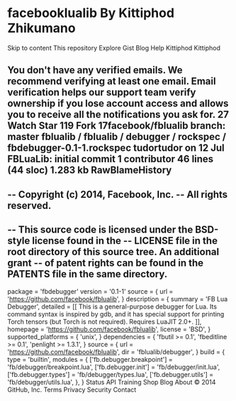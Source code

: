 facebooklualib
By Kittiphod Zhikumano
==============

Skip to content
 This repository
Explore
Gist
Blog
Help
Kittiphod Kittiphod
 
You don't have any verified emails. We recommend verifying at least one email.
Email verification helps our support team verify ownership if you lose account access and allows you to receive all the notifications you ask for.
27  Watch 
  Star 119
 Fork 17facebook/fblualib
 branch: master  fblualib / fblualib / debugger / rockspec / fbdebugger-0.1-1.rockspec
tudortudor on 12 Jul FBLuaLib: initial commit
1 contributor
46 lines (44 sloc)  1.283 kb RawBlameHistory   
--
--  Copyright (c) 2014, Facebook, Inc.
--  All rights reserved.
--
--  This source code is licensed under the BSD-style license found in the
--  LICENSE file in the root directory of this source tree. An additional grant
--  of patent rights can be found in the PATENTS file in the same directory.
--

package = 'fbdebugger'
version = '0.1-1'
source = {
    url = 'https://github.com/facebook/fblualib',
}
description = {
    summary = 'FB Lua Debugger',
    detailed = [[
      This is a general-purpose debugger for Lua. Its command syntax is
      inspired by gdb, and it has special support for printing Torch tensors
      (but Torch is not required). Requires LuaJIT 2.0+.
    ]],
    homepage = 'https://github.com/facebook/fblualib',
    license = 'BSD',
}
supported_platforms = {
    'unix',
}
dependencies = {
    'fbutil >= 0.1',
    'fbeditline >= 0.1',
    'penlight >= 1.3.1',
}
source = {
    url = 'https://github.com/facebook/fblualib',
    dir = 'fblualib/debugger',
}
build = {
    type = 'builtin',
    modules = {
        ['fb.debugger.breakpoint'] = 'fb/debugger/breakpoint.lua',
        ['fb.debugger.init'] = 'fb/debugger/init.lua',
        ['fb.debugger.types'] = 'fb/debugger/types.lua',
        ['fb.debugger.utils'] = 'fb/debugger/utils.lua',
    },
}
Status API Training Shop Blog About
© 2014 GitHub, Inc. Terms Privacy Security Contact
